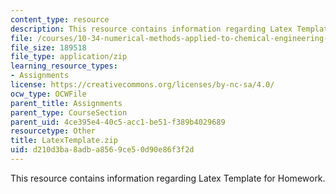 ```yaml
---
content_type: resource
description: This resource contains information regarding Latex Template for Homework.
file: /courses/10-34-numerical-methods-applied-to-chemical-engineering-fall-2015/d210d3ba8adba8569ce50d90e86f3f2d_LatexTemplate.zip
file_size: 189518
file_type: application/zip
learning_resource_types:
- Assignments
license: https://creativecommons.org/licenses/by-nc-sa/4.0/
ocw_type: OCWFile
parent_title: Assignments
parent_type: CourseSection
parent_uid: 4ce395e4-40c5-acc1-be51-f389b4029689
resourcetype: Other
title: LatexTemplate.zip
uid: d210d3ba-8adb-a856-9ce5-0d90e86f3f2d
---
```

This resource contains information regarding Latex Template for Homework.